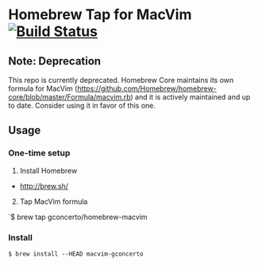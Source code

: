 # Homebrew Tap for MacVim [![Build Status](https://travis-ci.org/macvim-dev/homebrew-macvim.svg?branch=master)](https://travis-ci.org/macvim-dev/homebrew-macvim)

## Note: Deprecation

This repo is currently deprecated. Homebrew Core maintains its own formula for MacVim (https://github.com/Homebrew/homebrew-core/blob/master/Formula/macvim.rb) and it is actively maintained and up to date. Consider using it in favor of this one.

## Usage

### One-time setup

 1. Install Homebrew

   - http://brew.sh/

 2. Tap MacVim formula

   `$ brew tap gconcerto/homebrew-macvim

### Install

    $ brew install --HEAD macvim-gconcerto
